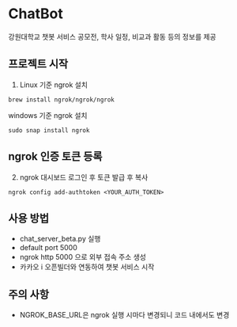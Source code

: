 # ChatBot
강원대학교 챗봇 서비스
공모전, 학사 일정, 비교과 활동 등의 정보를 제공

## 프로젝트 시작
1. Linux 기준 ngrok 설치
```
brew install ngrok/ngrok/ngrok
```
windows 기준 ngrok 설치
```
sudo snap install ngrok
```
## ngrok 인증 토큰 등록

2. ngrok 대시보드 로그인 후 토큰 발급 후 복사
```
ngrok config add-authtoken <YOUR_AUTH_TOKEN>
```
## 사용 방법
- chat_server_beta.py 실행
- default port 5000
- ngrok http 5000 으로 외부 접속 주소 생성
- 카카오 i 오픈빌더와 연동하여 챗봇 서비스 시작

## 주의 사항
- NGROK_BASE_URL은 ngrok 실행 시마다 변경되니 코드 내에서도 변경